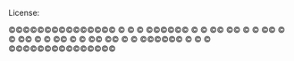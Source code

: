 License:

©©©©©©©©©©©©©©©
©             © 
©   ©©©©©©    ©
©  ©©    ©©   ©
©  ©©         ©
©  ©©         ©
©  ©©         ©
©  ©©    ©©   ©
©   ©©©©©©    ©
©             ©
©©©©©©©©©©©©©©©
